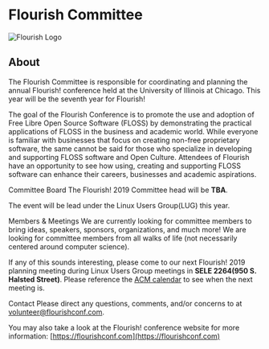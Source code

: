 # Flourish Committee

![Flourish Logo](/media/flourish-lrg-logo.png)

## About

The Flourish Committee is responsible for coordinating and planning the annual Flourish! conference held at the University of Illinois at Chicago. This year will be the seventh year for Flourish!

The goal of the Flourish Conference is to promote the use and adoption of Free Libre Open Source Software (FLOSS) by demonstrating the practical applications of FLOSS in the business and academic world. While everyone is familiar with businesses that focus on creating non-free proprietary software, the same cannot be said for those who specialize in developing and supporting FLOSS software and Open Culture. Attendees of Flourish have an opportunity to see how using, creating and supporting FLOSS software can enhance their careers, businesses and academic aspirations.

Committee Board
The Flourish! 2019 Committee head will be **TBA**.

The event will be lead under the Linux Users Group(LUG) this year.

Members & Meetings
We are currently looking for committee members to bring ideas, speakers, sponsors, organizations, and much more! We are looking for committee members from all walks of life (not necessarily centered around computer science).

If any of this sounds interesting, please come to our next Flourish! 2019 planning meeting during Linux Users Group meetings in **SELE 2264(950 S. Halsted Street)**. Please reference the [ACM calendar](/calendar) to see when the next meeting is.

Contact
Please direct any questions, comments, and/or concerns to at [volunteer@flourishconf.com](mailto:volunteer@flourishconf.com).

You may also take a look at the Flourish! conference website for more information: [https://flourishconf.com](https://flourishconf.com)
